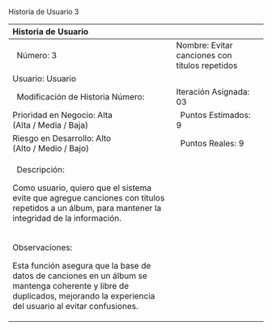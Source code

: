 ﻿Historia de Usuario 3

|Historia de Usuario |||
| :- | :- | :- |
|` `Número: 3|Nombre: Evitar canciones con títulos repetidos||
|Usuario: Usuario|||
|` `Modificación de Historia Número:|Iteración Asignada: 03||
|Prioridad en Negocio: Alta<br>(Alta / Media / Baja) |` `Puntos Estimados: 9||
|Riesgo en Desarrollo: Alto<br>(Alto / Medio / Bajo) |` `Puntos Reales: 9||
|<p>` `Descripción:</p><p>Como usuario, quiero que el sistema evite que agregue canciones con títulos repetidos a un álbum, para mantener la integridad de la información.</p>|||
|<p>Observaciones: </p><p>Esta función asegura que la base de datos de canciones en un álbum se mantenga coherente y libre de duplicados, mejorando la experiencia del usuario al evitar confusiones.</p>|||

